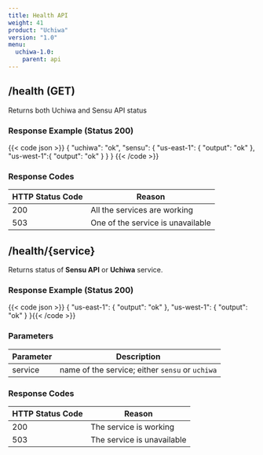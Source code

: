 ```yaml
---
title: Health API
weight: 41
product: "Uchiwa"
version: "1.0"
menu:
  uchiwa-1.0:
    parent: api
---
```


## /health (GET)
Returns both Uchiwa and Sensu API status

### Response Example (Status 200)
{{< code json >}}
{
  "uchiwa": "ok",
  "sensu": {
    "us-east-1": {
      "output": "ok"
    },
    "us-west-1":{
      "output": "ok"
    }
  }
}
{{< /code >}}

### Response Codes
HTTP Status Code | Reason
-----------------|--------
200 | All the services are working
503 | One of the service is unavailable

## /health/{service}
Returns status of **Sensu API** or **Uchiwa** service.

### Response Example (Status 200)
{{< code json >}}
{
  "us-east-1": {
    "output": "ok"
  },
  "us-west-1": {
    "output": "ok"
  }
}{{< /code >}}

### Parameters
Parameter | Description
----------|-------------
service | name of the service; either `sensu` or `uchiwa`

### Response Codes
HTTP Status Code | Reason
-----------------|--------
200 | The service is working
503 | The service is unavailable

